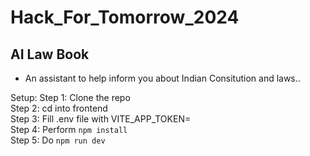 # Hack_For_Tomorrow_2024

## AI Law Book
- An assistant to help inform you about Indian Consitution and laws..

Setup:
Step 1: Clone the repo <br />
Step 2: cd into frontend <br />
Step 3: Fill .env file with VITE_APP_TOKEN=<Your Access Token of LangFlow> <br />
Step 4: Perform `npm install` <br />
Step 5: Do `npm run dev` <br />
